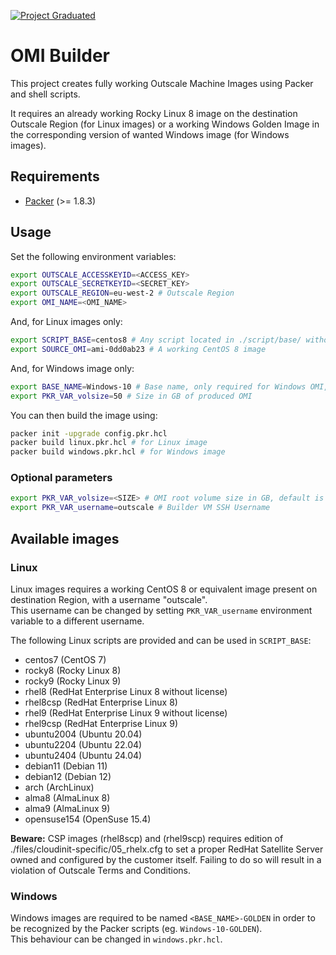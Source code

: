 [![Project Graduated](https://docs.outscale.com/fr/userguide/_images/Project-Graduated-green.svg)](https://docs.outscale.com/en/userguide/Open-Source-Projects.html)

# OMI Builder
This project creates fully working Outscale Machine Images using Packer and shell scripts.

It requires an already working Rocky Linux 8 image on the destination Outscale Region (for Linux images) or a working Windows Golden Image in the corresponding version of wanted Windows image (for Windows images).

## Requirements
 * [Packer](https://www.packer.io/downloads) (>= 1.8.3)

## Usage
Set the following environment variables:
```bash
export OUTSCALE_ACCESSKEYID=<ACCESS_KEY>
export OUTSCALE_SECRETKEYID=<SECRET_KEY>
export OUTSCALE_REGION=eu-west-2 # Outscale Region
export OMI_NAME=<OMI_NAME>
```
And, for Linux images only:
```bash
export SCRIPT_BASE=centos8 # Any script located in ./script/base/ without .sh extension
export SOURCE_OMI=ami-0dd0ab23 # A working CentOS 8 image
```
And, for Windows image only:
```bash
export BASE_NAME=Windows-10 # Base name, only required for Windows OMI, see below
export PKR_VAR_volsize=50 # Size in GB of produced OMI
```
You can then build the image using:
```bash
packer init -upgrade config.pkr.hcl
packer build linux.pkr.hcl # for Linux image
packer build windows.pkr.hcl # for Windows image
```

### Optional parameters
```bash
export PKR_VAR_volsize=<SIZE> # OMI root volume size in GB, default is 10
export PKR_VAR_username=outscale # Builder VM SSH Username
```

## Available images
### Linux
Linux images requires a working CentOS 8 or equivalent image present on destination Region, with a username "outscale".   
This username can be changed by setting `PKR_VAR_username` environment variable to a different username.

The following Linux scripts are provided and can be used in `SCRIPT_BASE`:

 * centos7 (CentOS 7)
 * rocky8 (Rocky Linux 8)
 * rocky9 (Rocky Linux 9)
 * rhel8 (RedHat Enterprise Linux 8 without license)
 * rhel8csp (RedHat Enterprise Linux 8)
 * rhel9 (RedHat Enterprise Linux 9 without license)
 * rhel9csp (RedHat Enterprise Linux 9)
 * ubuntu2004 (Ubuntu 20.04)
 * ubuntu2204 (Ubuntu 22.04)
 * ubuntu2404 (Ubuntu 24.04)
 * debian11 (Debian 11)
 * debian12 (Debian 12)
 * arch (ArchLinux)
 * alma8 (AlmaLinux 8)
 * alma9 (AlmaLinux 9)
 * opensuse154 (OpenSuse 15.4)

**Beware:** CSP images (rhel8scp) and (rhel9scp) requires edition of ./files/cloudinit-specific/05_rhelx.cfg to set a proper RedHat Satellite Server owned and configured by the customer itself.
Failing to do so will result in a violation of Outscale Terms and Conditions.

### Windows
Windows images are required to be named `<BASE_NAME>-GOLDEN` in order to be recognized by the Packer scripts (eg. `Windows-10-GOLDEN`).  
This behaviour can be changed in `windows.pkr.hcl`.
